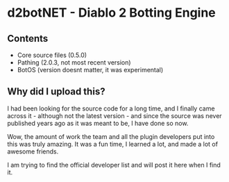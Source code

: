 # d2botNET - Diablo 2 Botting Engine

## Contents
- Core source files (0.5.0)
- Pathing (2.0.3, not most recent version)
- BotOS (version doesnt matter, it was experimental)

## Why did I upload this?

I had been looking for the source code for a long time, and I finally came across it - although not the latest version - 
and since the source was never published years ago as it was meant to be, I have done
so now.

Wow, the amount of work the team and all the plugin developers put into this was truly amazing. It was a fun time, I learned a lot, and made a lot of awesome friends.

I am trying to find the official developer list and will post it here when I find it.

